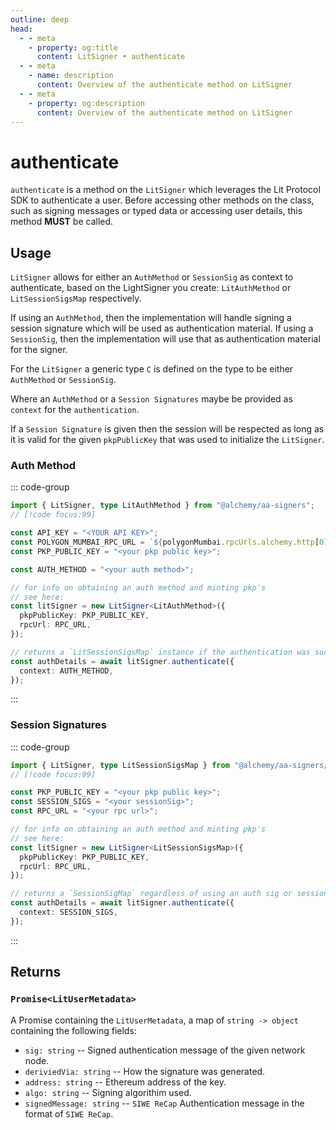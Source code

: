 ```yaml
---
outline: deep
head:
  - - meta
    - property: og:title
      content: LitSigner • authenticate
  - - meta
    - name: description
      content: Overview of the authenticate method on LitSigner
  - - meta
    - property: og:description
      content: Overview of the authenticate method on LitSigner
---
```


# authenticate

`authenticate` is a method on the `LitSigner` which leverages the Lit Protocol SDK to authenticate a user. Before accessing other methods on the class, such as signing messages or typed data or accessing user details, this method **MUST** be called.

## Usage

`LitSigner` allows for either an `AuthMethod` or `SessionSig` as context to authenticate, based on the LightSigner you create: `LitAuthMethod` or `LitSessionSigsMap` respectively.

If using an `AuthMethod`, then the implementation will handle signing a session signature which will be used as authentication material. If using a `SessionSig`, then the implementation will use that as authentication material for the signer.

For the `LitSigner` a generic type `C` is defined on the type to be either `AuthMethod` or `SessionSig`.

Where an `AuthMethod` or a `Session Signatures` maybe be provided as `context` for the `authentication`.

If a `Session Signature` is given then the session will be respected as long as it is valid for the given `pkpPublicKey` that was used to initialize the `LitSigner`.

### Auth Method

::: code-group

```ts [example.ts]
import { LitSigner, type LitAuthMethod } from "@alchemy/aa-signers";
// [!code focus:99]

const API_KEY = "<YOUR API KEY>";
const POLYGON_MUMBAI_RPC_URL = `${polygonMumbai.rpcUrls.alchemy.http[0]}/${API_KEY}`;
const PKP_PUBLIC_KEY = "<your pkp public key>";

const AUTH_METHOD = "<your auth method>";

// for info on obtaining an auth method and minting pkp's
// see here:
const litSigner = new LitSigner<LitAuthMethod>({
  pkpPublicKey: PKP_PUBLIC_KEY,
  rpcUrl: RPC_URL,
});

// returns a `LitSessionSigsMap` instance if the authentication was sucessfull
const authDetails = await litSigner.authenticate({
  context: AUTH_METHOD,
});
```

:::

### Session Signatures

::: code-group

```ts [example.ts]
import { LitSigner, type LitSessionSigsMap } from "@alchemy/aa-signers/lit-protocol";
// [!code focus:99]

const PKP_PUBLIC_KEY = "<your pkp public key>";
const SESSION_SIGS = "<your sessionSig>";
const RPC_URL = "<your rpc url>";

// for info on obtaining an auth method and minting pkp's
// see here:
const litSigner = new LitSigner<LitSessionSigsMap>({
  pkpPublicKey: PKP_PUBLIC_KEY,
  rpcUrl: RPC_URL,
});

// returns a `SessionSigMap` regardless of using an auth sig or session signature
const authDetails = await litSigner.authenticate({
  context: SESSION_SIGS,
});
```

:::

## Returns

### `Promise<LitUserMetadata>`

A Promise containing the `LitUserMetadata`, a map of `string -> object` containing the following fields:

- `sig: string` -- Signed authentication message of the given network node.
- `deriviedVia: string` -- How the signature was generated.
- `address: string` -- Ethereum address of the key.
- `algo: string` -- Signing algorithim used.
- `signedMessage: string` -- `SIWE ReCap` Authentication message in the format of `SIWE ReCap`.
